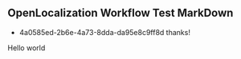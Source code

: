 ## OpenLocalization Workflow Test MarkDown
* 4a0585ed-2b6e-4a73-8dda-da95e8c9ff8d 
thanks!

Hello world